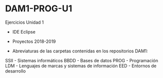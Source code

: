 # DAM1-PROG-U1
Ejercicios Unidad 1

* IDE Eclipse

* Proyectos 2018-2019

* Abreviaturas de las carpetas contenidas en los repositorios DAM1:

SSII - Sistemas informáticos
BBDD - Bases de datos
PROG - Programación
LDM - Lenguajes de marcas y sistemas de información
EED - Entornos de desarrollo
